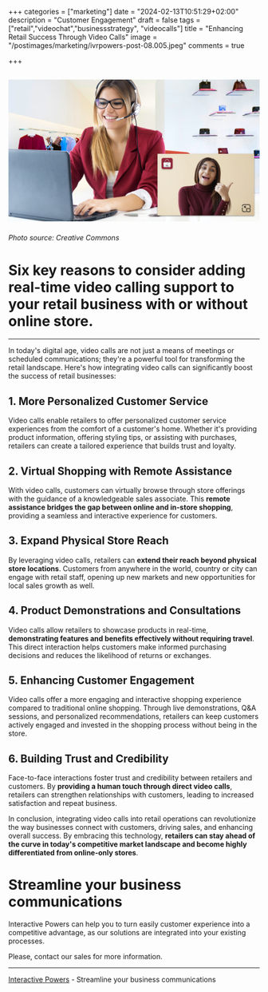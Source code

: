 +++
categories = ["marketing"]
date = "2024-02-13T10:51:29+02:00"
description = "Customer Engagement"
draft = false
tags = ["retail","videochat","businessstrategy", "videocalls"]
title = "Enhancing Retail Success Through Video Calls"
image = "/postimages/marketing/ivrpowers-post-08.005.jpeg"
comments = true

+++

![Retail Video Calling](/postimages/marketing/ivrpowers-post-08.005.jpeg)
-------
###### Photo source: Creative Commons

# Six key reasons to consider adding real-time video calling support to your retail business with or without online store.
---

In today's digital age, video calls are not just a means of meetings or scheduled communications; they're a powerful tool for transforming the retail landscape. Here's how integrating video calls can significantly boost the success of retail businesses:

## 1. More Personalized Customer Service
Video calls enable retailers to offer personalized customer service experiences from the comfort of a customer's home. Whether it's providing product information, offering styling tips, or assisting with purchases, retailers can create a tailored experience that builds trust and loyalty.

## 2. Virtual Shopping with Remote Assistance
With video calls, customers can virtually browse through store offerings with the guidance of a knowledgeable sales associate. This **remote assistance bridges the gap between online and in-store shopping**, providing a seamless and interactive experience for customers.

## 3. Expand Physical Store Reach
By leveraging video calls, retailers can **extend their reach beyond physical store locations**. Customers from anywhere in the world, country or city can engage with retail staff, opening up new markets and new opportunities for local sales growth as well.

## 4. Product Demonstrations and Consultations
Video calls allow retailers to showcase products in real-time, **demonstrating features and benefits effectively without requiring travel**. This direct interaction helps customers make informed purchasing decisions and reduces the likelihood of returns or exchanges.

## 5. Enhancing Customer Engagement
Video calls offer a more engaging and interactive shopping experience compared to traditional online shopping. Through live demonstrations, Q&A sessions, and personalized recommendations, retailers can keep customers actively engaged and invested in the shopping process without being in the store.

## 6. Building Trust and Credibility
Face-to-face interactions foster trust and credibility between retailers and customers. By **providing a human touch through direct video calls**, retailers can strengthen relationships with customers, leading to increased satisfaction and repeat business.

In conclusion, integrating video calls into retail operations can revolutionize the way businesses connect with customers, driving sales, and enhancing overall success. By embracing this technology, **retailers can stay ahead of the curve in today's competitive market landscape and become highly differentiated from online-only stores**.

# Streamline your business communications
Interactive Powers can help you to turn easily customer experience into a competitive advantage, as our solutions are integrated into your existing processes.

Please, contact our sales for more information.

---
[Interactive Powers](http://www.ivrpowers.com/) - Streamline your business communications

